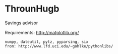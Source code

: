 ThrounHugb
==========

Savings advisor

Requirements:
	http://matplotlib.org/

	numpy, dateutil, pytz, pyparsing, six 
	from: http://www.lfd.uci.edu/~gohlke/pythonlibs/

